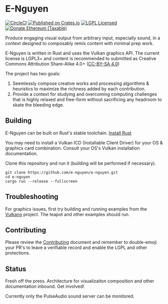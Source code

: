 # E-Nguyen

[![CircleCI](https://circleci.com/gh/e-nguyen/e-nguyen.svg?style=shield&circle)](https://circleci.com/gh/e-nguyen/e-nguyen)
[![Published on Crates.io](https://img.shields.io/crates/v/e-nguyen.svg)](https://crates.io/crates/e-nguyen)
[![LGPL Licensed](https://img.shields.io/crates/l/e-nguyen.svg)](https://www.gnu.org/licenses/lgpl-3.0-standalone.html)
[![Donate Ethereum (Taxable)](https://img.shields.io/badge/eth-f98e5f32288750cbfcf08fe5ba21319b400447a4-blueviolet.svg)](https://etherscan.io/address/0xf98e5f32288750cbfcf08fe5ba21319b400447a4)

Produce engaging visual output from arbitrary input, especially sound, in a context designed to composably remix content with minimal prep work.

E-Nguyen is written in Rust and uses the Vulkan graphics API.  The current license is LGPL3+ and content is recommended to submitted as Creative Commons Attribution Share-Alike 4.0+ ([CC-BY-SA 4.0](https://creativecommons.org/licenses/by-sa/4.0/))

The project has two goals:

1.  Seemlessly compose creative works and processing algorithms & heuristics to maximize the richness added by each contribution.
2.  Provide a context for studying and overcoming computing challenges that is highly relaxed and free-form without sacrificing any headroom to skate the bleeding edge.

## Building

E-Nguyen can be built on Rust's stable toolchain.  [Install Rust](https://www.rust-lang.org/tools/install)

You may need to install a Vulkan ICD (Installable Client Driver) for your OS & graphics card combination.  Consult your OS's Vulkan installation documentation.

Clone this repository and run it (building will be performed if necessary).

```shell
git clone https://github.com/e-nguyen/e-nguyen.git
cd e-nguyen
cargo run --release --fullscreen
```

## Troubleshooting

For graphics issues, first try building and running examples from the [Vulkano](https://github.com/vulkano-rs/vulkano) project.  The teapot and other examples should run.

## Contributing

Please review the [Contributing](CONTRIBUTING.md) document and remember to double-emoji your PR's to leave a verifiable record and enable the LGPL and other protections.

## Status

Fresh off the press. Architecture for visualizaiton composition and other documentation inbound.  Get involved!

Currently only the PulseAudio sound server can be monitored.
